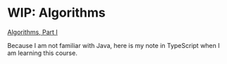 # WIP: Algorithms

[Algorithms, Part I](https://www.coursera.org/learn/algorithms-part1)

Because I am not familiar with Java, here is my note in TypeScript when I am learning this course.
